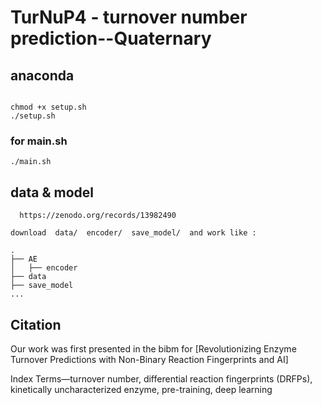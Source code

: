 # TurNuP4 - turnover number prediction--Quaternary

## anaconda
```
 
chmod +x setup.sh       
./setup.sh    
```

### for main.sh
```            
./main.sh              
```

## data & model

```
  https://zenodo.org/records/13982490

download  data/  encoder/  save_model/  and work like :

.
├── AE
│   ├── encoder
├── data
├── save_model
...
```




## Citation 

Our work was first presented in the bibm for [Revolutionizing Enzyme Turnover Predictions with Non-Binary Reaction Fingerprints and AI]

Index Terms—turnover number, differential reaction fingerprints (DRFPs), kinetically uncharacterized enzyme, pre-training,
deep learning
